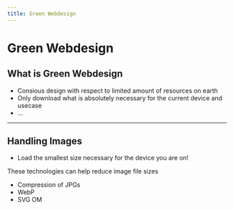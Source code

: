 ```yaml
---
title: Green Webdesign
---
```


# Green Webdesign

<section>

## What is Green Webdesign

* Consious design with respect to limited amount of resources on earth
* Only download what is absolutely necessary for the current device and usecase
* ...

</section>

---

<section>

## Handling Images

- Load the smallest size necessary for the device you are on!

These technologies can help reduce image file sizes
* Compression of JPGs
* WebP
* SVG OM

</section>
